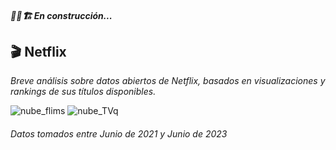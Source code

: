 ##### 🚧👷🏗   En construcción... 
## 🎬 Netflix

_Breve análisis sobre datos abiertos de Netflix, basados en visualizaciones y rankings de sus títulos disponibles._

![nube_flims](https://github.com/marcosbutti/Netflix/assets/113639622/4e977959-5806-4b53-b6da-53e5e6d6b9db)
![nube_TVq](https://github.com/marcosbutti/Netflix/assets/113639622/4a4986e6-b13e-44fd-a8db-a5c6891f5ca2)
######    Datos tomados entre Junio de 2021 y Junio de 2023 
